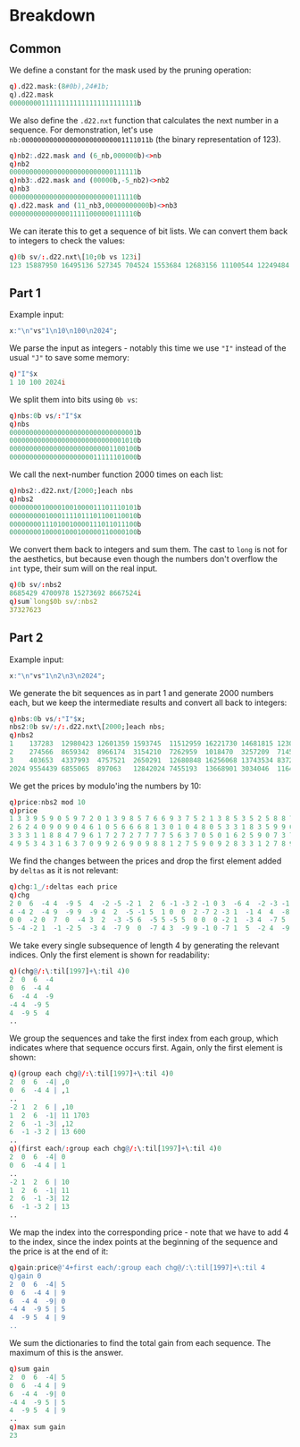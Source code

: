 # Breakdown

## Common
We define a constant for the mask used by the pruning operation:
```q
q).d22.mask:(8#0b),24#1b;
q).d22.mask
00000000111111111111111111111111b
```

We also define the `.d22.nxt` function that calculates the next number in a sequence. For
demonstration, let's use `nb:00000000000000000000000001111011b` (the binary representation of 123).
```q
q)nb2:.d22.mask and (6_nb,000000b)<>nb
q)nb2
00000000000000000000000000111111b
q)nb3:.d22.mask and (00000b,-5_nb2)<>nb2
q)nb3
00000000000000000000000000111110b
q).d22.mask and (11_nb3,00000000000b)<>nb3
00000000000000011111000000111110b
```
We can iterate this to get a sequence of bit lists. We can convert them back to integers to check
the values:
```q
q)0b sv/:.d22.nxt\[10;0b vs 123i]
123 15887950 16495136 527345 704524 1553684 12683156 11100544 12249484 7753432 5908254i
```

## Part 1
Example input:
```q
x:"\n"vs"1\n10\n100\n2024";
```

We parse the input as integers - notably this time we use `"I"` instead of the usual `"J"` to save
some memory:
```q
q)"I"$x
1 10 100 2024i
```
We split them into bits using `0b vs`:
```q
q)nbs:0b vs/:"I"$x
q)nbs
00000000000000000000000000000001b
00000000000000000000000000001010b
00000000000000000000000001100100b
00000000000000000000011111101000b
```
We call the next-number function 2000 times on each list:
```q
q)nbs2:.d22.nxt/[2000;]each nbs
q)nbs2
00000000100001001000011101110101b
00000000010001111011101100110010b
00000000111010010000111011011100b
00000000100001000100000110000100b
```
We convert them back to integers and sum them. The cast to `long` is not for the aesthetics, but
because even though the numbers don't overflow the `int` type, their sum will on the real input.
```q
q)0b sv/:nbs2
8685429 4700978 15273692 8667524i
q)sum`long$0b sv/:nbs2
37327623
```

## Part 2
Example input:
```q
x:"\n"vs"1\n2\n3\n2024";
```
We generate the bit sequences as in part 1 and generate 2000 numbers each, but we keep the
intermediate results and convert all back to integers:
```q
q)nbs:0b vs/:"I"$x;
nbs2:0b sv/:/:.d22.nxt\[2000;]each nbs;
q)nbs2
1    137283  12980423 12601359 1593745  11512959 16221730 14681815 1230479  5592677  4860252 28215..
2    274566  8659342  8966174  3154210  7262959  1018470  3257209  7145040  10217154 4637936 13238..
3    403653  4337993  4757521  2650291  12680848 16256068 13743534 8372447  13545639 847276  14873..
2024 9554439 6855065  897063   12842024 7455193  13668901 3034046  11647263 13650217 6259570 96207..
```
We get the prices by modulo'ing the numbers by 10:
```q
q)price:nbs2 mod 10
q)price
1 3 3 9 5 9 0 5 9 7 2 0 1 3 9 8 5 7 6 6 9 3 7 5 2 1 3 8 5 3 5 2 5 8 8 7 4 0 7 3 5 6 3 7 0 1 5 5 8 ..
2 6 2 4 0 9 0 9 0 4 6 1 0 5 6 6 6 8 1 3 0 1 0 4 8 0 5 3 3 1 8 3 5 9 9 6 0 3 6 5 8 9 5 4 1 9 8 7 8 ..
3 3 3 1 1 8 8 4 7 9 6 1 7 2 7 2 7 7 7 7 5 6 3 7 0 5 0 1 6 2 5 9 0 7 3 7 0 7 7 2 1 3 6 9 1 0 5 4 2 ..
4 9 5 3 4 3 1 6 3 7 0 9 9 2 6 9 0 9 8 8 1 2 7 5 9 0 9 2 8 3 3 1 2 7 8 9 0 1 7 2 4 1 8 3 2 9 2 1 5 ..
```
We find the changes between the prices and drop the first element added by `deltas` as it is not
relevant:
```q
q)chg:1_/:deltas each price
q)chg
2 0  6  -4 4  -9 5  4  -2 -5 -2 1  2  6 -1 -3 2 -1 0 3  -6 4  -2 -3 -1 2  5  -3 -2 2 -3 3  3 0  -1..
4 -4 2  -4 9  -9 9  -9 4  2  -5 -1 5  1 0  0  2 -7 2 -3 1  -1 4  4  -8 5  -2 0  -2 7 -5 2  4 0  -3..
0 0  -2 0  7  0  -4 3  2  -3 -5 6  -5 5 -5 5  0 0  0 -2 1  -3 4  -7 5  -5 1  5  -4 3 4  -9 7 -4 4 ..
5 -4 -2 1  -1 -2 5  -3 4  -7 9  0  -7 4 3  -9 9 -1 0 -7 1  5  -2 4  -9 9  -7 6  -5 0 -2 1  5 1  1 ..
```
We take every single subsequence of length 4 by generating the relevant indices. Only the first
element is shown for readability:
```q
q)(chg@/:\:til[1997]+\:til 4)0
2  0  6  -4
0  6  -4 4
6  -4 4  -9
-4 4  -9 5
4  -9 5  4
..
```
We group the sequences and take the first index from each group, which indicates where that sequence
occurs first. Again, only the first element is shown:
```q
q)(group each chg@/:\:til[1997]+\:til 4)0
2  0  6  -4| ,0
0  6  -4 4 | ,1
..
-2 1  2  6 | ,10
1  2  6  -1| 11 1703
2  6  -1 -3| ,12
6  -1 -3 2 | 13 600
..
q)(first each/:group each chg@/:\:til[1997]+\:til 4)0
2  0  6  -4| 0
0  6  -4 4 | 1
..
-2 1  2  6 | 10
1  2  6  -1| 11
2  6  -1 -3| 12
6  -1 -3 2 | 13
..
```
We map the index into the corresponding price - note that we have to add 4 to the index, since the
index points at the beginning of the sequence and the price is at the end of it:
```q
q)gain:price@'4+first each/:group each chg@/:\:til[1997]+\:til 4
q)gain 0
2  0  6  -4| 5
0  6  -4 4 | 9
6  -4 4  -9| 0
-4 4  -9 5 | 5
4  -9 5  4 | 9
..
```
We sum the dictionaries to find the total gain from each sequence. The maximum of this is the
answer.
```q
q)sum gain
2  0  6  -4| 5
0  6  -4 4 | 9
6  -4 4  -9| 0
-4 4  -9 5 | 5
4  -9 5  4 | 9
..
q)max sum gain
23
```
